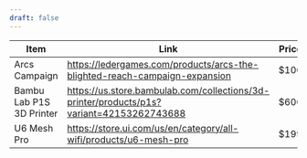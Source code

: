 ```yaml
---
draft: false
---
```


| Item                     | Link                                                                                       | Price |
| ------------------------ | ------------------------------------------------------------------------------------------ | ----- |
| Arcs Campaign            | https://ledergames.com/products/arcs-the-blighted-reach-campaign-expansion                 | $100  |
| Bambu Lab P1S 3D Printer | <https://us.store.bambulab.com/collections/3d-printer/products/p1s?variant=42153262743688> | $600  |
| U6 Mesh Pro              | <https://store.ui.com/us/en/category/all-wifi/products/u6-mesh-pro>                        | $199  |

